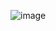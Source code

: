![image](https://user-images.githubusercontent.com/67089235/156941194-dec655b3-8e99-46e8-ab07-6e800fbc4e81.png)

